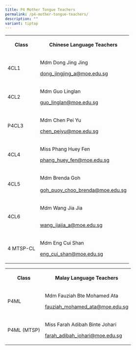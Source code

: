 ```yaml
---
title: P4 Mother Tongue Teachers
permalink: /p4-mother-tongue-teachers/
description: ""
variant: tiptap
---
```

<table>
<tbody>
<tr>
<th rowspan="1" colspan="1">
<p><strong>Class</strong>
</p>
</th>
<th rowspan="1" colspan="1">
<p><strong>Chinese Language Teachers</strong>
</p>
</th>
</tr>
<tr>
<td rowspan="1" colspan="1">
<p>4CL1</p>
</td>
<td rowspan="1" colspan="1">
<p>Mdm Dong Jing Jing</p>
<p></p>
<p><a href="mailto:dong_jingjing_a@moe.edu.sg" rel="noopener noreferrer nofollow" target="_blank">dong_jingjing_a@moe.edu.sg</a>
</p>
</td>
</tr>
<tr>
<td rowspan="1" colspan="1">
<p>4CL2</p>
</td>
<td rowspan="1" colspan="1">
<p>Mdm Guo Linglan
<br>
</p>
<p><a href="guo_linglan@moe.edu.sg" rel="noopener noreferrer nofollow" target="_blank">guo_linglan@moe.edu.sg</a>
</p>
</td>
</tr>
<tr>
<td rowspan="1" colspan="1">
<p>P4CL3</p>
</td>
<td rowspan="1" colspan="1">
<p>Mdm Chen Pei Yu
<br>
</p>
<p><a href="mailto:chen_peiyu@moe.edu.sg" rel="noopener noreferrer nofollow" target="_blank">chen_peiyu@moe.edu.sg</a>
</p>
</td>
</tr>
<tr>
<td rowspan="1" colspan="1">
<p>4CL4</p>
</td>
<td rowspan="1" colspan="1">
<p>Miss Phang Huey Fen
<br>
</p>
<p><a href="mailto:phang_huey_fen@moe.edu.sg" rel="noopener noreferrer nofollow" target="_blank">phang_huey_fen@moe.edu.sg</a>
</p>
</td>
</tr>
<tr>
<td rowspan="1" colspan="1">
<p>4CL5</p>
</td>
<td rowspan="1" colspan="1">
<p>Mdm Brenda Goh
<br>
<br><a href="mailto:goh_puoy_choo_brenda@moe.edu.sg" rel="noopener noreferrer nofollow" target="_blank">goh_puoy_choo_brenda@moe.edu.sg</a>
</p>
</td>
</tr>
<tr>
<td rowspan="1" colspan="1">
<p>4CL6</p>
</td>
<td rowspan="1" colspan="1">
<p>Mdm Wang Jia Jia</p>
<p>
<br><a href="mailto:wang_jiajia_a@moe.edu.sg" rel="noopener noreferrer nofollow" target="_blank">wang_jiajia_a@moe.edu.sg</a>
</p>
</td>
</tr>
<tr>
<td rowspan="1" colspan="1">
<p>4 MTSP-CL</p>
</td>
<td rowspan="1" colspan="1">
<p>Mdm Eng Cui Shan</p>
<p></p>
<p><a href="mailto:eng_cui_shan@moe.edu.sg" rel="noopener noreferrer nofollow" target="_blank">eng_cui_shan@moe.edu.sg</a>
</p>
</td>
</tr>
</tbody>
</table>
<table>
<tbody>
<tr>
<th rowspan="1" colspan="1">
<p><strong>Class</strong>
</p>
</th>
<th rowspan="1" colspan="1">
<p><strong>Malay Language Teachers</strong>
</p>
</th>
</tr>
<tr>
<td rowspan="1" colspan="1">
<p>P4ML</p>
</td>
<td rowspan="1" colspan="1">
<p>Mdm Fauziah Bte Mohamed Ata
<br>
</p>
<p><a href="mailto:fauziah_mohamed_ata@moe.edu.sg" rel="noopener noreferrer nofollow" target="_blank">fauziah_mohamed_ata@moe.edu.sg</a>
</p>
</td>
</tr>
<tr>
<td rowspan="1" colspan="1">
<p>P4ML (MTSP)</p>
</td>
<td rowspan="1" colspan="1">
<p>Miss Farah Adibah Binte Johari
<br>
</p>
<p><a href="mailto:farah_adibah_johari@moe.edu.sg" rel="noopener noreferrer nofollow" target="_blank">farah_adibah_johari@moe.edu.sg</a>
</p>
</td>
</tr>
</tbody>
</table>
<p></p>